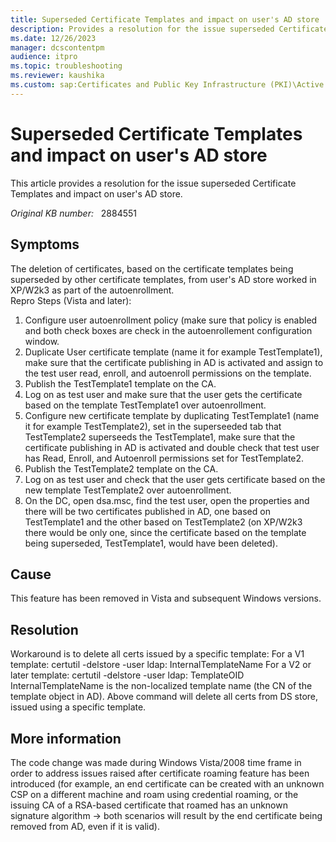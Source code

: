```yaml
---
title: Superseded Certificate Templates and impact on user's AD store
description: Provides a resolution for the issue superseded Certificate Templates and impact on user's AD store
ms.date: 12/26/2023
manager: dcscontentpm
audience: itpro
ms.topic: troubleshooting
ms.reviewer: kaushika
ms.custom: sap:Certificates and Public Key Infrastructure (PKI)\Active Directory Certificate Services (ADCS), csstroubleshoot
---
```

# Superseded Certificate Templates and impact on user's AD store

This article provides a resolution for the issue superseded Certificate Templates and impact on user's AD store.

_Original KB number:_ &nbsp; 2884551

## Symptoms

The deletion of certificates, based on the certificate templates being superseded by other certificate templates, from user's AD store worked in XP/W2k3 as part of the autoenrollment.  
Repro Steps (Vista and later):

1. Configure user autoenrollment policy (make sure that policy is enabled and both check boxes are check in the autoenrollement configuration window.
2. Duplicate User certificate template (name it for example TestTemplate1), make sure that the certificate publishing in AD is activated and assign to the test user read, enroll, and autoenroll permissions on the template.
3. Publish the TestTemplate1 template on the CA.
4. Log on as test user and make sure that the user gets the certificate based on the template TestTemplate1 over autoenrollment.
5. Configure new certificate template by duplicating TestTemplate1 (name it for example TestTemplate2), set in the superseeded tab that TestTemplate2 superseeds the TestTemplate1, make sure that the certificate publishing in AD is activated and double check that test user has Read, Enroll, and Autoenroll permissions set for TestTemplate2.
6. Publish the TestTemplate2 template on the CA.
7. Log on as test user and check that the user gets certificate based on the new template TestTemplate2 over autoenrollment.
8. On the DC, open dsa.msc, find the test user, open the properties and there will be two certificates published in AD, one based on TestTemplate1 and the other based on TestTemplate2 (on XP/W2k3 there would be only one, since the certificate based on the template being superseded, TestTemplate1, would have been deleted).

## Cause

This feature has been removed in Vista and subsequent Windows versions.

## Resolution

Workaround is to delete all certs issued by a specific template:
For a V1 template: certutil -delstore -user ldap: InternalTemplateName
For a V2 or later template: certutil -delstore -user ldap: TemplateOID
InternalTemplateName is the non-localized template name (the CN of the template object in AD).
Above command will delete all certs from DS store, issued using a specific template.

## More information

The code change was made during Windows Vista/2008 time frame in order to address issues raised after certificate roaming feature has been introduced (for example, an end certificate can be created with an unknown CSP on a different machine and roam using credential roaming, or the issuing CA of a RSA-based certificate that roamed has an unknown signature algorithm -> both scenarios will result by the end certificate being removed from AD, even if it is valid).
